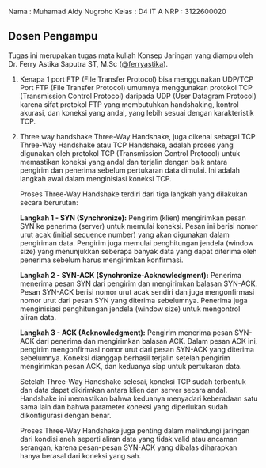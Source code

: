 Nama : Muhamad Aldy Nugroho
Kelas : D4 IT A
NRP : 3122600020

## Dosen Pengampu
Tugas ini merupakan tugas mata kuliah Konsep Jaringan yang diampu oleh Dr. Ferry Astika Saputra ST, M.Sc ([@ferryastika](https://github.com/ferryastika)).

1. Kenapa 1 port FTP (File Transfer Protocol) bisa menggunakan UDP/TCP
    Port FTP (File Transfer Protocol) umumnya menggunakan protokol TCP (Transmission Control Protocol) daripada UDP (User Datagram Protocol) karena sifat protokol FTP yang membutuhkan handshaking, kontrol akurasi, dan koneksi yang andal, yang lebih sesuai dengan karakteristik TCP.

2. Three way handshake
    Three-Way Handshake, juga dikenal sebagai TCP Three-Way Handshake atau TCP Handshake, adalah proses yang digunakan oleh protokol TCP (Transmission Control Protocol) untuk memastikan koneksi yang andal dan terjalin dengan baik antara pengirim dan penerima sebelum pertukaran data dimulai. Ini adalah langkah awal dalam menginisiasi koneksi TCP.

    Proses Three-Way Handshake terdiri dari tiga langkah yang dilakukan secara berurutan:

    **Langkah 1 - SYN (Synchronize):**
    Pengirim (klien) mengirimkan pesan SYN ke penerima (server) untuk memulai koneksi. Pesan ini berisi nomor urut acak (initial sequence number) yang akan digunakan dalam pengiriman data. Pengirim juga memulai penghitungan jendela (window size) yang menunjukkan seberapa banyak data yang dapat diterima oleh penerima sebelum harus mengirimkan konfirmasi.

    **Langkah 2 - SYN-ACK (Synchronize-Acknowledgment):**
    Penerima menerima pesan SYN dari pengirim dan mengirimkan balasan SYN-ACK. Pesan SYN-ACK berisi nomor urut acak sendiri dan juga mengonfirmasi nomor urut dari pesan SYN yang diterima sebelumnya. Penerima juga menginisiasi penghitungan jendela (window size) untuk mengontrol aliran data.

    **Langkah 3 - ACK (Acknowledgment):**
    Pengirim menerima pesan SYN-ACK dari penerima dan mengirimkan balasan ACK. Dalam pesan ACK ini, pengirim mengonfirmasi nomor urut dari pesan SYN-ACK yang diterima sebelumnya. Koneksi dianggap berhasil terjalin setelah pengirim mengirimkan pesan ACK, dan keduanya siap untuk pertukaran data.

    Setelah Three-Way Handshake selesai, koneksi TCP sudah terbentuk dan data dapat dikirimkan antara klien dan server secara andal. Handshake ini memastikan bahwa keduanya menyadari keberadaan satu sama lain dan bahwa parameter koneksi yang diperlukan sudah dikonfigurasi dengan benar.

    Proses Three-Way Handshake juga penting dalam melindungi jaringan dari kondisi aneh seperti aliran data yang tidak valid atau ancaman serangan, karena pesan-pesan SYN-ACK yang dibalas diharapkan hanya berasal dari koneksi yang sah.